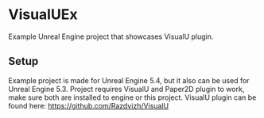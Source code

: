 # VisualUEx
Example Unreal Engine project that showcases VisualU plugin.

## Setup
Example project is made for Unreal Engine 5.4, but it also can be used for Unreal Engine 5.3.
Project requires VisualU and Paper2D plugin to work, make sure both are installed to engine or this project.
VisualU plugin can be found here: https://github.com/Razdvizh/VisualU

